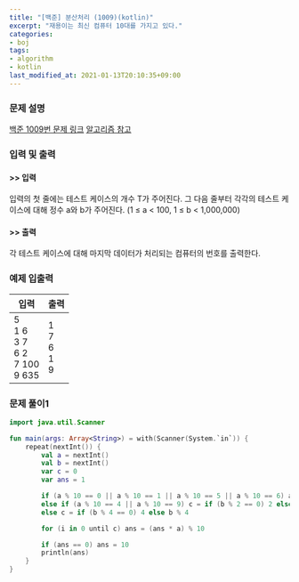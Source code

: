 ```yaml
---
title: "[백준] 분산처리 (1009)(kotlin)"
excerpt: "재용이는 최신 컴퓨터 10대를 가지고 있다."
categories:
- boj
tags:
- algorithm
- kotlin
last_modified_at: 2021-01-13T20:10:35+09:00
---
```



### 문제 설명
[백준 1009번 문제 링크](https://www.acmicpc.net/problem/1009#description)
[알고리즘 참고](https://ming9mon.tistory.com/104)




### 입력 및 출력
#### >> 입력
입력의 첫 줄에는 테스트 케이스의 개수 T가 주어진다. 그 다음 줄부터 각각의 테스트 케이스에 대해 정수 a와 b가 주어진다. (1 ≤ a < 100, 1 ≤ b < 1,000,000)



#### >> 출력
각 테스트 케이스에 대해 마지막 데이터가 처리되는 컴퓨터의 번호를 출력한다.





### 예제 입출력


|입력|출력|
|-----|------|
|5<br>1 6<br>3 7<br>6 2<br>7 100<br>9 635|1<br>7<br>6<br>1<br>9|




### 문제 풀이1
```kotlin
import java.util.Scanner

fun main(args: Array<String>) = with(Scanner(System.`in`)) {
    repeat(nextInt()) {
        val a = nextInt()
        val b = nextInt()
        var c = 0
        var ans = 1

        if (a % 10 == 0 || a % 10 == 1 || a % 10 == 5 || a % 10 == 6) ans = a % 10
        else if (a % 10 == 4 || a % 10 == 9) c = if (b % 2 == 0) 2 else b % 2
        else c = if (b % 4 == 0) 4 else b % 4

        for (i in 0 until c) ans = (ans * a) % 10

        if (ans == 0) ans = 10
        println(ans)
    }
}
```